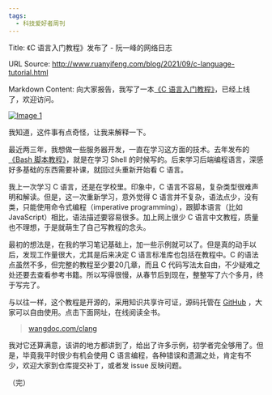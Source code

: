 ```yaml
---
tags:
  - 科技爱好者周刊
---
```

Title: 《C 语言入门教程》发布了 - 阮一峰的网络日志

URL Source: http://www.ruanyifeng.com/blog/2021/09/c-language-tutorial.html

Markdown Content:
向大家报告，我写了一本[《C 语言入门教程》](https://wangdoc.com/clang/)，已经上线了，欢迎访问。

[![Image 1](https://cdn.beekka.com/blogimg/asset/202109/bg2021090702.jpg)](https://wangdoc.com/clang/)

我知道，这件事有点奇怪，让我来解释一下。

最近两三年，我想做一些服务器开发，一直在学习这方面的技术。去年发布的[《Bash 脚本教程》](https://www.ruanyifeng.com/blog/2020/04/bash-tutorial.html)，就是在学习 Shell 的时候写的。后来学习后端编程语言，深感好多基础的东西需要补课，就回过头重新开始看 C 语言。

我上一次学习 C 语言，还是在学校里。印象中，C 语言不容易，复杂类型很难声明和解读。但是，这一次重新学习，意外觉得 C 语言并不复杂，语法点少，没有类，只能使用命令式编程（imperative programming），跟脚本语言（比如 JavaScript）相比，语法描述要容易很多。加上网上很少 C 语言中文教程，质量也不理想，于是就萌生了自己写教程的念头。

最初的想法是，在我的学习笔记基础上，加一些示例就可以了。但是真的动手以后，发现工作量很大，尤其是后来决定 C 语言标准库也包括在教程中。C 的语法点虽然不多，但完整的教程至少要20几章，而且 C 代码写法太自由，不少疑难之处还要去查看参考书籍。所以写得很慢，从春节后到现在，整整写了六个多月，终于写完了。

与以往一样，这个教程是开源的，采用知识共享许可证，源码托管在 [GitHub](https://github.com/wangdoc/clang-tutorial) ，大家可以自由使用。点击下面网址，在线阅读全书。

> [wangdoc.com/clang](https://wangdoc.com/clang/)

我对它还算满意，该讲的地方都讲到了，给出了许多示例，初学者完全够用了。但是，毕竟我平时很少有机会使用 C 语言编程，各种错误和遗漏之处，肯定有不少，欢迎大家到仓库提交补丁，或者发 issue 反映问题。

（完）
